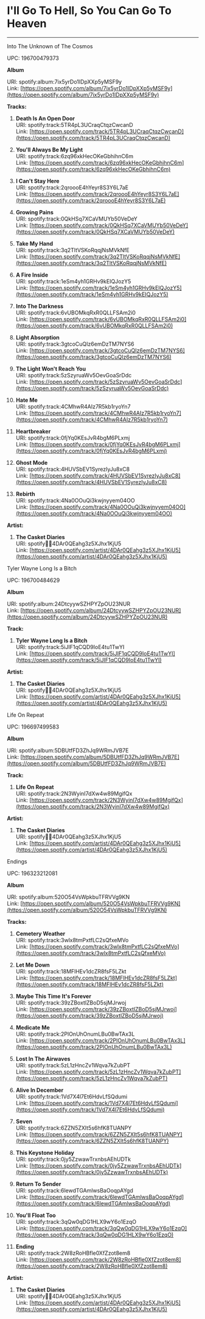 # I'll Go To Hell, So You Can Go To Heaven

---

Into The Unknown of The Cosmos

UPC: 196700479373

**Album**

URI: spotify:album:7ix5yrDo1IDpXXp5yMSF9y  
Link: [https://open.spotify.com/album/7ix5yrDo1IDpXXp5yMSF9y](https://open.spotify.com/album/7ix5yrDo1IDpXXp5yMSF9y)  
  

**Tracks:**

1.  **Death Is An Open Door**  
    URI: spotify:track:5TR4pL3UCraqCtqzCwcanD  
    Link: [https://open.spotify.com/track/5TR4pL3UCraqCtqzCwcanD](https://open.spotify.com/track/5TR4pL3UCraqCtqzCwcanD)  
      
    
2.  **You'll Always Be My Light**  
    URI: spotify:track:6zq96xkHecOKeGbhihnC6m  
    Link: [https://open.spotify.com/track/6zq96xkHecOKeGbhihnC6m](https://open.spotify.com/track/6zq96xkHecOKeGbhihnC6m)  
      
    
3.  **I Can't Stay Here**  
    URI: spotify:track:2qroooE4hYeyr8S3Y6L7aE  
    Link: [https://open.spotify.com/track/2qroooE4hYeyr8S3Y6L7aE](https://open.spotify.com/track/2qroooE4hYeyr8S3Y6L7aE)  
      
    
4.  **Growing Pains**  
    URI: spotify:track:0QkHSq7XCaVMUYb50VeDeY  
    Link: [https://open.spotify.com/track/0QkHSq7XCaVMUYb50VeDeY](https://open.spotify.com/track/0QkHSq7XCaVMUYb50VeDeY)  
      
    
5.  **Take My Hand**  
    URI: spotify:track:3q2TltVSKoRqqjNsMVkNfE  
    Link: [https://open.spotify.com/track/3q2TltVSKoRqqjNsMVkNfE](https://open.spotify.com/track/3q2TltVSKoRqqjNsMVkNfE)  
      
    
6.  **A Fire Inside**  
    URI: spotify:track:1eSm4yh1GRHv9kEIQJozY5  
    Link: [https://open.spotify.com/track/1eSm4yh1GRHv9kEIQJozY5](https://open.spotify.com/track/1eSm4yh1GRHv9kEIQJozY5)  
      
    
7.  **Into The Darkness**  
    URI: spotify:track:6vUBOMkqRxR0QLLFSAm2i0  
    Link: [https://open.spotify.com/track/6vUBOMkqRxR0QLLFSAm2i0](https://open.spotify.com/track/6vUBOMkqRxR0QLLFSAm2i0)  
      
    
8.  **Light Absorption**  
    URI: spotify:track:3gtcoCuQIz6emDzTM7NYS6  
    Link: [https://open.spotify.com/track/3gtcoCuQIz6emDzTM7NYS6](https://open.spotify.com/track/3gtcoCuQIz6emDzTM7NYS6)  
      
    
9.  **The Light Won't Reach You**  
    URI: spotify:track:5zSzyruaWv5OevGoaSrDdc  
    Link: [https://open.spotify.com/track/5zSzyruaWv5OevGoaSrDdc](https://open.spotify.com/track/5zSzyruaWv5OevGoaSrDdc)  
      
    
10.  **Hate Me**  
    URI: spotify:track:4CMhwR4AIz7R5kb1ryoYn7  
    Link: [https://open.spotify.com/track/4CMhwR4AIz7R5kb1ryoYn7](https://open.spotify.com/track/4CMhwR4AIz7R5kb1ryoYn7)  
      
    
11.  **Heartbreaker**  
    URI: spotify:track:0fjYq0KEsJvR4bgM6PLxmj  
    Link: [https://open.spotify.com/track/0fjYq0KEsJvR4bgM6PLxmj](https://open.spotify.com/track/0fjYq0KEsJvR4bgM6PLxmj)  
      
    
12.  **Ghost Mode**  
    URI: spotify:track:4HUVSbEV1SyrezIyJu8xC8  
    Link: [https://open.spotify.com/track/4HUVSbEV1SyrezIyJu8xC8](https://open.spotify.com/track/4HUVSbEV1SyrezIyJu8xC8)  
      
    
13.  **Rebirth**  
    URI: spotify:track:4Na0OOuQi3kwjnyyem04OO  
    Link: [https://open.spotify.com/track/4Na0OOuQi3kwjnyyem04OO](https://open.spotify.com/track/4Na0OOuQi3kwjnyyem04OO)  
      
    

**Artist:**

1.  **The Casket Diaries**  
    URI: spotify:artist:4DAr0QEahg3z5XJhx1KjU5  
    Link: [https://open.spotify.com/artist/4DAr0QEahg3z5XJhx1KjU5](https://open.spotify.com/artist/4DAr0QEahg3z5XJhx1KjU5)  
      
    

Tyler Wayne Long Is a Bitch

UPC: 196700484629

**Album**

URI: spotify:album:24DtcyywSZHPYZpOU23NUR  
Link: [https://open.spotify.com/album/24DtcyywSZHPYZpOU23NUR](https://open.spotify.com/album/24DtcyywSZHPYZpOU23NUR)  
  

**Track:**

1.  **Tyler Wayne Long Is a Bitch**  
    URI: spotify:track:5iJIF1qCQD9IoE4tu1TwYI  
    Link: [https://open.spotify.com/track/5iJIF1qCQD9IoE4tu1TwYI](https://open.spotify.com/track/5iJIF1qCQD9IoE4tu1TwYI)  
      
    

**Artist:**

1.  **The Casket Diaries**  
    URI: spotify:artist:4DAr0QEahg3z5XJhx1KjU5  
    Link: [https://open.spotify.com/artist/4DAr0QEahg3z5XJhx1KjU5](https://open.spotify.com/artist/4DAr0QEahg3z5XJhx1KjU5)  
      
    

Life On Repeat

UPC: 196697499583

**Album**

URI: spotify:album:5DBUtfFD3ZhJq9WRmJVB7E  
Link: [https://open.spotify.com/album/5DBUtfFD3ZhJq9WRmJVB7E](https://open.spotify.com/album/5DBUtfFD3ZhJq9WRmJVB7E)  
  

**Track:**

1.  **Life On Repeat**  
    URI: spotify:track:2N3WyinI7dXw4w89MgifQx  
    Link: [https://open.spotify.com/track/2N3WyinI7dXw4w89MgifQx](https://open.spotify.com/track/2N3WyinI7dXw4w89MgifQx)  
      
    

**Artist:**

1.  **The Casket Diaries**  
    URI: spotify:artist:4DAr0QEahg3z5XJhx1KjU5  
    Link: [https://open.spotify.com/artist/4DAr0QEahg3z5XJhx1KjU5](https://open.spotify.com/artist/4DAr0QEahg3z5XJhx1KjU5)  
      
    

Endings

UPC: 196323212081

**Album**

URI: spotify:album:520O54VsWpkbuTFRVVg9KN  
Link: [https://open.spotify.com/album/520O54VsWpkbuTFRVVg9KN](https://open.spotify.com/album/520O54VsWpkbuTFRVVg9KN)  
  

**Tracks:**

1.  **Cemetery Weather**  
    URI: spotify:track:3wlx8tmPxtfLC2sQfxeMVo  
    Link: [https://open.spotify.com/track/3wlx8tmPxtfLC2sQfxeMVo](https://open.spotify.com/track/3wlx8tmPxtfLC2sQfxeMVo)  
      
    
2.  **Let Me Down**  
    URI: spotify:track:18MFlHEv1dcZR8fsF5LZkt  
    Link: [https://open.spotify.com/track/18MFlHEv1dcZR8fsF5LZkt](https://open.spotify.com/track/18MFlHEv1dcZR8fsF5LZkt)  
      
    
3.  **Maybe This Time It's Forever**  
    URI: spotify:track:39zZBoxtlZBoD5sjMJrwoj  
    Link: [https://open.spotify.com/track/39zZBoxtlZBoD5sjMJrwoj](https://open.spotify.com/track/39zZBoxtlZBoD5sjMJrwoj)  
      
    
4.  **Medicate Me**  
    URI: spotify:track:2PlOnUhOnumLBu0BwTAx3L  
    Link: [https://open.spotify.com/track/2PlOnUhOnumLBu0BwTAx3L](https://open.spotify.com/track/2PlOnUhOnumLBu0BwTAx3L)  
      
    
5.  **Lost In The Airwaves**  
    URI: spotify:track:5zL1zHncZv1Wqva7kZubPT  
    Link: [https://open.spotify.com/track/5zL1zHncZv1Wqva7kZubPT](https://open.spotify.com/track/5zL1zHncZv1Wqva7kZubPT)  
      
    
6.  **Alive In December**  
    URI: spotify:track:1Vd7X4l7Et6HdvLfSQdumi  
    Link: [https://open.spotify.com/track/1Vd7X4l7Et6HdvLfSQdumi](https://open.spotify.com/track/1Vd7X4l7Et6HdvLfSQdumi)  
      
    
7.  **Seven**  
    URI: spotify:track:6ZZN5ZXIt5s6hfK8TUANPY  
    Link: [https://open.spotify.com/track/6ZZN5ZXIt5s6hfK8TUANPY](https://open.spotify.com/track/6ZZN5ZXIt5s6hfK8TUANPY)  
      
    
8.  **This Keystone Holiday**  
    URI: spotify:track:0jy5ZzwawTrxnbsAEhUDTk  
    Link: [https://open.spotify.com/track/0jy5ZzwawTrxnbsAEhUDTk](https://open.spotify.com/track/0jy5ZzwawTrxnbsAEhUDTk)  
      
    
9.  **Return To Sender**  
    URI: spotify:track:6lewdTGAmlwsBaOoqpAYgd  
    Link: [https://open.spotify.com/track/6lewdTGAmlwsBaOoqpAYgd](https://open.spotify.com/track/6lewdTGAmlwsBaOoqpAYgd)  
      
    
10.  **You'll Float Too**  
    URI: spotify:track:3qQw0qDG1HLX9wY6o1EzqO  
    Link: [https://open.spotify.com/track/3qQw0qDG1HLX9wY6o1EzqO](https://open.spotify.com/track/3qQw0qDG1HLX9wY6o1EzqO)  
      
    
11.  **Ending**  
    URI: spotify:track:2W8zRoHBfle0XfZzot8em8  
    Link: [https://open.spotify.com/track/2W8zRoHBfle0XfZzot8em8](https://open.spotify.com/track/2W8zRoHBfle0XfZzot8em8)  
      
    

**Artist:**

1.  **The Casket Diaries**  
    URI: spotify:artist:4DAr0QEahg3z5XJhx1KjU5  
    Link: [https://open.spotify.com/artist/4DAr0QEahg3z5XJhx1KjU5](https://open.spotify.com/artist/4DAr0QEahg3z5XJhx1KjU5)
